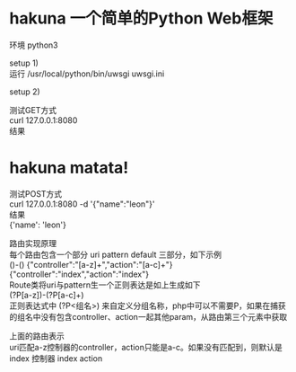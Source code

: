 # hakuna 一个简单的Python Web框架

环境 python3  

setup 1)  
运行
/usr/local/python/bin/uwsgi uwsgi.ini  

setup 2)  

测试GET方式    
curl 127.0.0.1:8080  
结果  
<h1>hakuna matata!</h1>  

测试POST方式  
curl 127.0.0.1:8080 -d '{"name":"leon"}'  
结果  
{'name': 'leon'}  


路由实现原理  
每个路由包含一个部分 uri pattern default 三部分，如下示例  
(<controller>)-(<action>) {"controller":"[a-z]+","action":"[a-c]+"} {"controller":"index","action":"index"}  
Route类将uri与pattern生一个正则表达是如上生成如下    
(?P<controller>[a-z])-(?P<action>[a-c]+)  
正则表达式中 (?P<组名>) 来自定义分组名称，php中可以不需要P，如果在捕获的组名中没有包含controller、action一起其他param，从路由第三个元素中获取
  
上面的路由表示  
uri匹配a-z控制器的controller，action只能是a-c。如果没有匹配到，则默认是 index 控制器 index action
